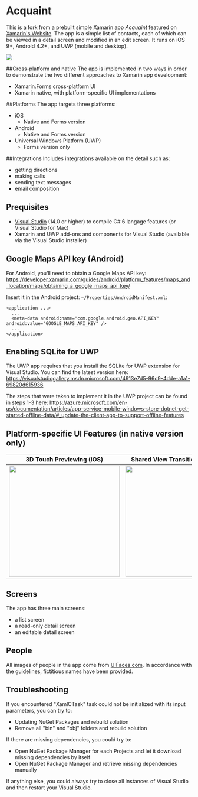 # Acquaint

This is a fork from a prebuilt simple Xamarin app *Acquaint* featured on [Xamarin's Website](https://www.xamarin.com/prebuilt). The app is a simple list of contacts, each of which can be viewed in a detail screen and modified in an edit screen. It runs on iOS 9+, Android 4.2+, and UWP (mobile and desktop).

<img src="https://github.com/xamarinhq/app-acquaint/blob/master/Screenshots/AllScreens_AllPlatforms.jpg" />

##Cross-platform and native
The app is implemented in two ways in order to demonstrate the two different approaches to Xamarin app development:
* Xamarin.Forms cross-platform UI
* Xamarin native, with platform-specific UI implementations

##Platforms
The app targets three platforms:
* iOS
   * Native and Forms version
* Android
   * Native and Forms version
* Universal Windows Platform (UWP)
    * Forms version only
    
##Integrations
Includes integrations available on the detail such as:
* getting directions
* making calls
* sending text messages
* email composition

## Prequisites
* [Visual Studio](https://www.visualstudio.com/) (14.0 or higher) to compile C# 6 langage features (or Visual Studio for Mac)
* Xamarin and UWP add-ons and components for Visual Studio (available via the Visual Studio installer)

## Google Maps API key (Android)
For Android, you'll need to obtain a Google Maps API key:
https://developer.xamarin.com/guides/android/platform_features/maps_and_location/maps/obtaining_a_google_maps_api_key/

Insert it in the Android project: `~/Properties/AndroidManifest.xml`:

    <application ...>
      ...
      <meta-data android:name="com.google.android.geo.API_KEY" android:value="GOOGLE_MAPS_API_KEY" />
      ...
    </application>

## Enabling SQLite for UWP

The UWP app requires that you install the SQLite for UWP extension for Visual Studio. You can find the latest version here:
https://visualstudiogallery.msdn.microsoft.com/4913e7d5-96c9-4dde-a1a1-69820d615936

The steps that were taken to implement it in the UWP project can be found in steps 1-3 here:
https://azure.microsoft.com/en-us/documentation/articles/app-service-mobile-windows-store-dotnet-get-started-offline-data/#_update-the-client-app-to-support-offline-features

## Platform-specific UI Features (in native version only)
| 3D Touch Previewing (iOS) | Shared View Transitions (Android) |
| --- | --- |
| <img src="https://github.com/xamarinhq/app-acquaint/blob/master/Screenshots/Acquaint_N_3DTouch.gif" width="300" /> | <img src="https://github.com/xamarinhq/app-acquaint/blob/master/Screenshots/Acquaint_N_SharedViewTransitions.gif" width="300" /> |

## Screens

The app has three main screens:
* a list screen
* a read-only detail screen
* an editable detail screen

## People

All images of people in the app come from [UIFaces.com](http://uifaces.com/authorized). In accordance with the guidelines, fictitious names have been provided. 

## Troubleshooting
If you encountered "XamlCTask" task could not be initialized with its input parameters, you can try to:
* Updating NuGet Packages and rebuild solution
* Remove all "bin" and "obj" folders and rebuild solution

If there are missing dependencies, you could try to:
* Open NuGet Package Manager for each Projects and let it download missing dependencies by itself
* Open NuGet Package Manager and retrieve missing dependencies manually

If anything else, you could always try to close all instances of Visual Studio and then restart your Visual Studio.
